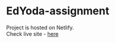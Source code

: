 # EdYoda-assignment
Project is hosted on Netlify.  
Check live site - <a href="https://edyoda-assignment-sm.netlify.app" >here</a>
